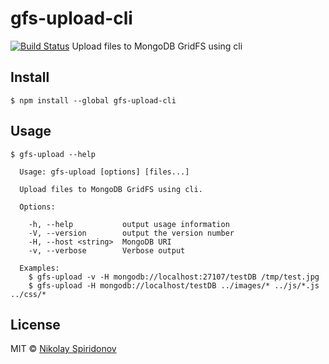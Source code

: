# gfs-upload-cli
[![Build Status](https://travis-ci.org/sohje/gfs-upload-cli.svg?branch=master)](https://travis-ci.org/sohje/gfs-upload-cli)
Upload files to MongoDB GridFS using cli

## Install

```
$ npm install --global gfs-upload-cli
```

## Usage

```
$ gfs-upload --help

  Usage: gfs-upload [options] [files...]

  Upload files to MongoDB GridFS using cli.

  Options:

    -h, --help           output usage information
    -V, --version        output the version number
    -H, --host <string>  MongoDB URI
    -v, --verbose        Verbose output

  Examples:
    $ gfs-upload -v -H mongodb://localhost:27107/testDB /tmp/test.jpg
    $ gfs-upload -H mongodb://localhost/testDB ../images/* ../js/*.js ../css/*
```

## License

MIT © [Nikolay Spiridonov](https://github.com/sohje)
